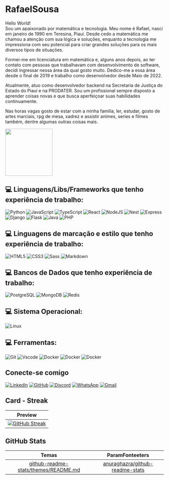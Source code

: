 # RafaelSousa

Hello World! </br>
Sou um apaixonado por matemática e tecnologia. Meu nome é Rafael, nasci em janeiro de 1990 em Teresina, Piauí. Desde cedo a matemática me chamou a atenção com sua lógica e soluções, enquanto a tecnologia me impressiona com seu potencial para criar grandes soluções para os mais diversos tipos de situações.

Formei-me em licenciatura em matemática e, alguns anos depois, ao ter contato com pessoas que trabalhavam com desenvolvimento de software, decidi ingressar nessa área da qual gosto muito. Dedico-me a essa área desde o final de 2019 e trabalho como desenvolvedor desde Maio de 2022.

Atualmente, atuo como desenvolvedor backend na Secretaria de Justiça do Estado do Piauí e na PRODATER. Sou um profissional sempre disposto a aprender coisas novas e que busca aperfeiçoar suas habilidades continuamente.

Nas horas vagas gosto de estar com a minha família, ler, estudar, gosto de artes marciais, rpg de mesa, xadrez e assistir animes, series e filmes também, dentre algumas outras coisas mais.

<img height="150" width="150" src="https://media4.giphy.com/media/v1.Y2lkPTc5MGI3NjExOTFoM2QzMmhlZHE3aDN3aXVhZTU2bHNjdm1oMjFtbXhpaWJ0ZDZtZiZlcD12MV9pbnRlcm5hbF9naWZfYnlfaWQmY3Q9Zw/HzPtbOKyBoBFsK4hyc/giphy.gif"  /></br>

## 💻 Linguagens/Libs/Frameworks que tenho experiência de trabalho:

![Python](https://img.shields.io/badge/python-3670A0?style=for-the-badge&logo=python&logoColor=ffdd54)
![JavaScript](https://img.shields.io/badge/JavaScript-F7DF1E?style=for-the-badge&logo=javascript&logoColor=black)
![TypeScript](https://img.shields.io/badge/TypeScript-007ACC?style=for-the-badge&logo=typescript&logoColor=white)
![React](https://img.shields.io/badge/React-20232A?style=for-the-badge&logo=react&logoColor=61DAFB)
![NodeJS](https://img.shields.io/badge/node.js-6DA55F?style=for-the-badge&logo=node.js&logoColor=white)
![Nest](https://img.shields.io/badge/nestjs-%23E0234E.svg?style=for-the-badge&logo=nestjs&logoColor=white)
![Express](https://img.shields.io/badge/express.js-%23404d59.svg?style=for-the-badge&logo=express&logoColor=%2361DAFB)
![Django](https://img.shields.io/badge/django-%23092E20.svg?style=for-the-badge&logo=django&logoColor=white)
![Flask](https://img.shields.io/badge/flask-%23000.svg?style=for-the-badge&logo=flask&logoColor=white)
![Java](https://img.shields.io/badge/java-%23E0234E?style=for-the-badge&logo=java&logoColor=white)
![PHP](https://img.shields.io/badge/php-007ACC.svg?style=for-the-badge&logo=php&logoColor=white)

## 💻 Linguagens de marcação e estilo que tenho experiência de trabalho:

![HTML5](https://img.shields.io/badge/HTML5-000?style=for-the-badge&logo=html5)
![CSS3](https://img.shields.io/badge/CSS3-000?style=for-the-badge&logo=css3&logoColor=264CE4)
![Sass](https://img.shields.io/badge/Sass-000?style=for-the-badge&logo=sass)
![Markdown](https://img.shields.io/badge/Markdown-000?style=for-the-badge&logo=markdown)

## 💻 Bancos de Dados que tenho experiência de trabalho:

![PostgreSQL](https://img.shields.io/badge/PostgreSQL-000?style=for-the-badge&logo=postgresql)
![MongoDB](https://img.shields.io/badge/MongoDB-%234ea94b.svg?style=for-the-badge&logo=mongodb&logoColor=white)
![Redis](https://img.shields.io/badge/Redis-000?style=for-the-badge&logo=redis)

## 💻 Sistema Operacional:

![Linux](https://img.shields.io/badge/Linux-000?style=for-the-badge&logo=linux&logoColor=FCC624)

## 💻 Ferramentas:

![Git](https://img.shields.io/badge/GIT-E44C30?style=for-the-badge&logo=git&logoColor=white)
![Vscode](https://img.shields.io/badge/Vscode-007ACC?style=for-the-badge&logo=visual-studio-code&logoColor=white)
![Docker](https://img.shields.io/badge/docker-white?style=for-the-badge&logo=docker)
![Docker](https://img.shields.io/badge/vagrant-007ACC?style=for-the-badge&logo=vagrant)
![Docker](https://img.shields.io/badge/ansible-000?style=for-the-badge&logo=ansible)

## Conecte-se comigo

[![LinkedIn](https://img.shields.io/badge/LinkedIn-0077B5?style=for-the-badge&logo=linkedin&logoColor=white)](https://www.linkedin.com/in/rafael-gomes-de-sousa)
[![GitHub](https://img.shields.io/badge/GitHub-100000?style=for-the-badge&logo=github&logoColor=white)](https://github.com/rafaelgsousa)
[![Discord](https://img.shields.io/badge/Discord-7289DA?style=for-the-badge&logo=discord&logoColor=white)](https://discord.com/channels/@ElderRGS/)
[![WhatsApp](https://img.shields.io/badge/WhatsApp-25D366?style=for-the-badge&logo=whatsapp&logoColor=white)](https://wa.me/+5586995707280)
[![Gmail](https://img.shields.io/badge/Gmail-333333?style=for-the-badge&logo=gmail&logoColor=red)](mailto:elderrafaelgomes@gmail.com)


<!-- ## Card - Stats

| Preview |
|:-------:|
| ![GitHub Stats](https://github-readme-stats.vercel.app/api?username=rafaelgsousa&theme=transparent&bg_color=000&border_color=30A3DC&show_icons=true&icon_color=30A3DC&title_color=E94D5F&text_color=FFF) | `theme=transparent` `bg_color=000` `border_color=30A3DC` `show_icons=true` `icon_color=30A3DC` `title_color=E94D5F` `text_color=FFF`|  -->

<!--## Card - Most Used Languages
| Preview |
|:-------:|
| ![Most Used Languages](https://github-readme-stats-git-masterrstaa-rickstaa.vercel.app/api/top-langs/?username=rafaelgsousa&bg_color=000&border_color=30A3DC&title_color=E94D5F&text_color=FFF) | -->

## Card - Streak

| Preview  |
|:-------:|
| [![GitHub Streak](https://streak-stats.demolab.com/?user=rafaelgsousa&theme=bear&background=000&border=30A3DC&dates=FFF)](https://git.io/streak-stats) | `theme=bear` `background=000` `dates=FFF`

## GitHub Stats

| Temas   | ParamFonteeters |
|:-------:|:----------:|
| [github-readme-stats/themes/README.md](https://github.com/anuraghazra/github-readme-stats/blob/master/themes/README.md) | [anuraghazra/github-readme-stats](https://github.com/anuraghazra/github-readme-stats)|
